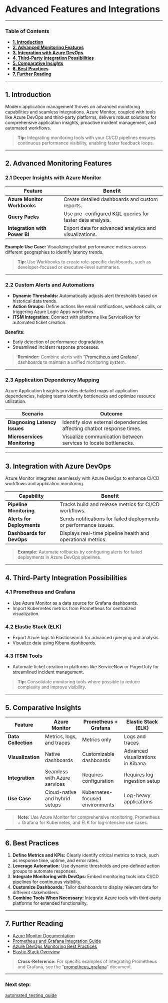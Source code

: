 # **Advanced Features and Integrations**

---

### **Table of Contents**

- [**1. Introduction**](#1-introduction)
- [**2. Advanced Monitoring Features**](#2-advanced-monitoring-features)
- [**3. Integration with Azure DevOps**](#3-integration-with-azure-devops)
- [**4. Third-Party Integration Possibilities**](#4-third-party-integration-possibilities)
- [**5. Comparative Insights**](#5-comparative-insights)
- [**6. Best Practices**](#6-best-practices)
- [**7. Further Reading**](#7-further-reading)

---

## **1. Introduction**

Modern application management thrives on advanced monitoring capabilities and seamless integrations. Azure Monitor, coupled with tools like Azure DevOps and third-party platforms, delivers robust solutions for comprehensive application insights, proactive incident management, and automated workflows.

> **Tip:** Integrating monitoring tools with your CI/CD pipelines ensures continuous performance visibility, enabling faster feedback loops.

---

## **2. Advanced Monitoring Features**

### **2.1 Deeper Insights with Azure Monitor**

|**Feature**|**Benefit**|
|---|---|
|**Azure Monitor Workbooks**|Create detailed dashboards and custom reports.|
|**Query Packs**|Use pre-configured KQL queries for faster data analysis.|
|**Integration with Power BI**|Export data for advanced analytics and visualizations.|

**Example Use Case:** Visualizing chatbot performance metrics across different geographies to identify latency trends.

> **Tip:** Use Workbooks to create role-specific dashboards, such as developer-focused or executive-level summaries.

---

### **2.2 Custom Alerts and Automations**

- **Dynamic Thresholds:** Automatically adjusts alert thresholds based on historical data trends.
- **Action Groups:** Define actions like email notifications, webhook calls, or triggering Azure Logic Apps workflows.
- **ITSM Integration:** Connect with platforms like ServiceNow for automated ticket creation.

**Benefits:**

- Early detection of performance degradation.
- Streamlined incident response processes.

> **Reminder:** Combine alerts with "[Prometheus and Grafana](#prometheus_grafana)" dashboards to maintain a unified monitoring system.

---

### **2.3 Application Dependency Mapping**

Azure Application Insights provides detailed maps of application dependencies, helping teams identify bottlenecks and optimize resource utilization.

|**Scenario**|**Outcome**|
|---|---|
|**Diagnosing Latency Issues**|Identify slow external dependencies affecting chatbot response times.|
|**Microservices Monitoring**|Visualize communication between services to locate bottlenecks.|

---

## **3. Integration with Azure DevOps**

Azure Monitor integrates seamlessly with Azure DevOps to enhance CI/CD workflows and application monitoring.

|**Capability**|**Benefit**|
|---|---|
|**Pipeline Monitoring**|Tracks build and release metrics for CI/CD workflows.|
|**Alerts for Deployments**|Sends notifications for failed deployments or performance issues.|
|**Dashboards for DevOps**|Displays real-time pipeline health and operational metrics.|

> **Example:** Automate rollbacks by configuring alerts for failed deployments in Azure DevOps pipelines.

---

## **4. Third-Party Integration Possibilities**

### **4.1 Prometheus and Grafana**

- Use Azure Monitor as a data source for Grafana dashboards.
- Import Kubernetes metrics from Prometheus for centralized visualization.

### **4.2 Elastic Stack (ELK)**

- Export Azure logs to Elasticsearch for advanced querying and analysis.
- Visualize data using Kibana dashboards.

### **4.3 ITSM Tools**

- Automate ticket creation in platforms like ServiceNow or PagerDuty for streamlined incident management.

> **Tip:** Consolidate monitoring tools where possible to reduce complexity and improve visibility.

---

## **5. Comparative Insights**

|**Feature**|**Azure Monitor**|**Prometheus + Grafana**|**Elastic Stack (ELK)**|
|---|---|---|---|
|**Data Collection**|Metrics, logs, and traces|Metrics only|Logs and traces|
|**Visualization**|Native dashboards|Customizable dashboards|Advanced visualizations in Kibana|
|**Integration**|Seamless with Azure services|Requires configuration|Requires log ingestion setup|
|**Use Case**|Cloud-native and hybrid setups|Kubernetes-focused environments|Log-heavy applications|

> **Note:** Use Azure Monitor for comprehensive monitoring, Prometheus + Grafana for Kubernetes, and ELK for log-intensive use cases.

---

## **6. Best Practices**

1. **Define Metrics and KPIs:** Clearly identify critical metrics to track, such as response time, uptime, and error rates.
2. **Leverage Automation:** Use dynamic thresholds and pre-defined action groups to automate responses.
3. **Integrate Monitoring with DevOps:** Embed monitoring tools into CI/CD pipelines for continuous visibility.
4. **Customize Dashboards:** Tailor dashboards to display relevant data for different stakeholders.
5. **Combine Tools When Necessary:** Integrate Azure tools with third-party platforms for extended functionality.

---

## **7. Further Reading**

- [Azure Monitor Documentation](https://learn.microsoft.com/en-us/azure/azure-monitor/overview)
- [Prometheus and Grafana Integration Guide](https://prometheus.io/docs/visualization/grafana/)
- [Azure DevOps Monitoring Best Practices](https://learn.microsoft.com/en-us/azure/devops/)
- [Elastic Stack Overview](https://www.elastic.co/what-is/elk-stack)

> **Cross-Reference:** For specific examples of integrating Prometheus and Grafana, see the "[prometheus_grafana](prometheus_grafana.md)" document.

---

### Next step:
[automated_testing_guide](automated_testing_guide.md)